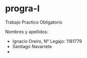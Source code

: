 # progra-I
Trabajo Practico Obligatorio

Nombres y apellidos:
- Ignacio Oreiro, N° Legajo: 1181779
- Santiago Navarrete
- 
